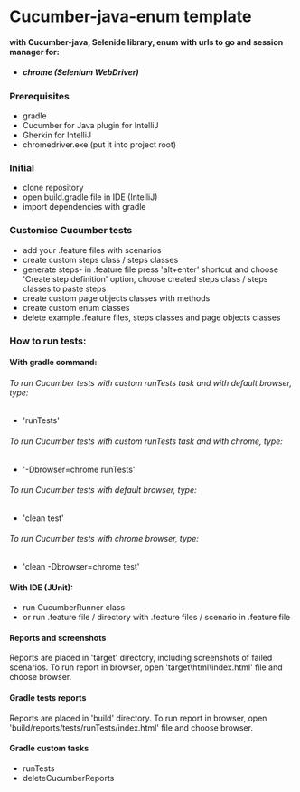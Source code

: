 # Cucumber-java-enum template
#### with Cucumber-java, Selenide library, enum with urls to go and session manager for:
* ##### chrome (Selenium WebDriver)

### Prerequisites
* gradle
* Cucumber for Java plugin for IntelliJ
* Gherkin for IntelliJ
* chromedriver.exe (put it into project root)

### Initial
* clone repository
* open build.gradle file in IDE (IntelliJ)
* import dependencies with gradle

### Customise Cucumber tests
* add your .feature files with scenarios
* create custom steps class / steps classes
* generate steps- in .feature file press 'alt+enter' shortcut and choose 'Create step definition' option, choose created steps class / steps classes to paste steps
* create custom page objects classes with methods
* create custom enum classes
* delete example .feature files, steps classes and page objects classes

### How to run tests:
#### With gradle command:

###### To run Cucumber tests with custom runTests task and with default browser, type:
 * 'runTests'

###### To run Cucumber tests with custom runTests task and with chrome, type:
 * '-Dbrowser=chrome runTests'

###### To run Cucumber tests with default browser, type:
* 'clean test'

###### To run Cucumber tests with chrome browser, type:
* 'clean -Dbrowser=chrome test'

#### With IDE (JUnit):
* run CucumberRunner class
* or run .feature file / directory with .feature files / scenario in .feature file

#### Reports and screenshots
Reports are placed in 'target' directory, including screenshots of failed scenarios.
To run report in browser, open 'target\html\index.html' file and choose browser.

#### Gradle tests reports
Reports are placed in 'build' directory.
To run report in browser, open 'build/reports/tests/runTests/index.html' file and choose browser.

#### Gradle custom tasks
* runTests
* deleteCucumberReports
